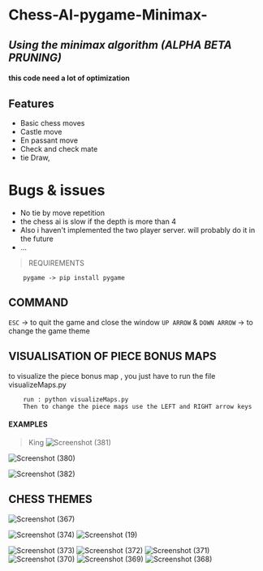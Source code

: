 # Chess-AI-pygame-Minimax-
## _Using the minimax algorithm (ALPHA BETA PRUNING)_ 


#### this code need a lot of optimization

## Features

- Basic chess moves
- Castle move
- En passant move
- Check and check mate
- tie Draw,

# Bugs & issues
- No tie by move repetition
- the chess ai is slow if the depth is more than 4
- Also i haven't implemented the two player server. will probably do it in the future
- ...

> REQUIREMENTS
```
    pygame -> pip install pygame
```

## COMMAND

`ESC` -> to quit the game and close the window
`UP ARROW` & `DOWN ARROW` -> to change the game theme

## VISUALISATION OF PIECE BONUS MAPS

to visualize the piece bonus map , you just have to run the file visualizeMaps.py
```
    run : python visualizeMaps.py
    Then to change the piece maps use the LEFT and RIGHT arrow keys 
```

#### EXAMPLES
>King
![Screenshot (381)](https://user-images.githubusercontent.com/48150537/193106186-c7be1520-d318-412e-9f97-28c3a9ec5985.png)

![Screenshot (380)](https://user-images.githubusercontent.com/48150537/193106197-70af6b9a-b2aa-4194-82f2-7efe89baa28e.png)

![Screenshot (382)](https://user-images.githubusercontent.com/48150537/193106161-d15da808-0564-4fbc-b6c3-dd3c8cf240b4.png)


## CHESS THEMES

![Screenshot (367)](https://user-images.githubusercontent.com/48150537/193105513-8a35f0a1-ad84-42a5-a81c-08e7f1daae4b.png)

![Screenshot (374)](https://user-images.githubusercontent.com/48150537/193105555-1c055b48-b804-47b1-9e30-d0748390cb31.png)
![Screenshot (19)](https://github.com/user-attachments/assets/bd381941-1b6a-4c69-8746-9c6c43ddeb5a)

![Screenshot (373)](https://user-images.githubusercontent.com/48150537/193105610-51889fd7-6489-465b-8fa8-a2eaa8927e03.png)
![Screenshot (372)](https://user-images.githubusercontent.com/48150537/193105662-7db703af-d0cf-4038-8f97-789b09c1cf5f.png)
![Screenshot (371)](https://user-images.githubusercontent.com/48150537/193105730-6b46ab4b-37a3-45a0-8692-34c659eb32c5.png)
![Screenshot (370)](https://user-images.githubusercontent.com/48150537/193105805-98833eb1-8dcd-4f7f-b6f0-419b0309b007.png)
![Screenshot (369)](https://user-images.githubusercontent.com/48150537/193105861-afb43e5b-8219-4a49-baee-d98609b97ed2.png)
![Screenshot (368)](https://user-images.githubusercontent.com/48150537/193105891-e6da0206-9338-45bd-ae7a-bd34a2ee564f.png)
